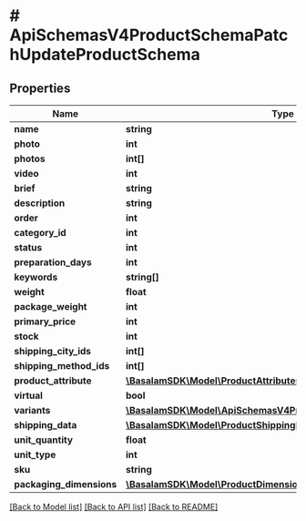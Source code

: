 # # ApiSchemasV4ProductSchemaPatchUpdateProductSchema

## Properties

Name | Type | Description | Notes
------------ | ------------- | ------------- | -------------
**name** | **string** |  | [optional]
**photo** | **int** |  | [optional]
**photos** | **int[]** |  | [optional]
**video** | **int** |  | [optional]
**brief** | **string** |  | [optional]
**description** | **string** |  | [optional]
**order** | **int** |  | [optional]
**category_id** | **int** |  | [optional]
**status** | **int** |  | [optional]
**preparation_days** | **int** |  | [optional]
**keywords** | **string[]** |  | [optional]
**weight** | **float** |  | [optional]
**package_weight** | **int** |  | [optional]
**primary_price** | **int** |  | [optional]
**stock** | **int** |  | [optional]
**shipping_city_ids** | **int[]** |  | [optional]
**shipping_method_ids** | **int[]** |  | [optional]
**product_attribute** | [**\BasalamSDK\Model\ProductAttributes[]**](ProductAttributes.md) |  | [optional]
**virtual** | **bool** |  | [optional]
**variants** | [**\BasalamSDK\Model\ApiSchemasV4ProductSchemaProductVariants[]**](ApiSchemasV4ProductSchemaProductVariants.md) |  | [optional]
**shipping_data** | [**\BasalamSDK\Model\ProductShippingData**](ProductShippingData.md) |  | [optional]
**unit_quantity** | **float** |  | [optional]
**unit_type** | **int** |  | [optional]
**sku** | **string** |  | [optional]
**packaging_dimensions** | [**\BasalamSDK\Model\ProductDimensionsSchema**](ProductDimensionsSchema.md) |  | [optional]

[[Back to Model list]](../../README.md#models) [[Back to API list]](../../README.md#endpoints) [[Back to README]](../../README.md)
